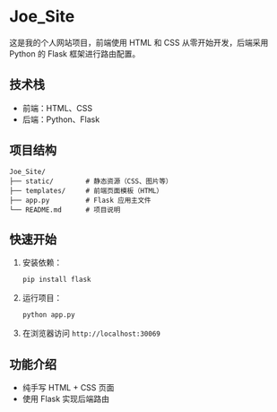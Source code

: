# Joe_Site

这是我的个人网站项目，前端使用 HTML 和 CSS 从零开始开发，后端采用 Python 的 Flask 框架进行路由配置。

## 技术栈

- 前端：HTML、CSS
- 后端：Python、Flask

## 项目结构

```
Joe_Site/
├── static/        # 静态资源（CSS、图片等）
├── templates/     # 前端页面模板（HTML）
├── app.py         # Flask 应用主文件
└── README.md      # 项目说明
```

## 快速开始

1. 安装依赖：
    ```bash
    pip install flask
    ```
2. 运行项目：
    ```bash
    python app.py
    ```
3. 在浏览器访问 `http://localhost:30069`

## 功能介绍

- 纯手写 HTML + CSS 页面
- 使用 Flask 实现后端路由